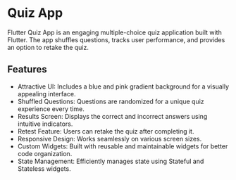 # Quiz App

Flutter Quiz App is an engaging multiple-choice quiz application built with Flutter. The app shuffles questions, tracks user performance, and provides an option to retake the quiz.

## Features

- Attractive UI: Includes a blue and pink gradient background for a visually appealing interface.
- Shuffled Questions: Questions are randomized for a unique quiz experience every time.
- Results Screen: Displays the correct and incorrect answers using intuitive indicators.
- Retest Feature: Users can retake the quiz after completing it.
- Responsive Design: Works seamlessly on various screen sizes.
- Custom Widgets: Built with reusable and maintainable widgets for better code organization.
- State Management: Efficiently manages state using Stateful and Stateless widgets.
